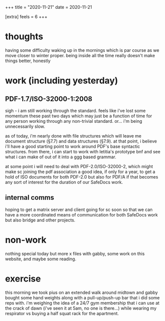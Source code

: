 +++
title = "2020-11-21"
date = 2020-11-21

[extra]
feels = 6
+++

# thoughts
having some difficulty waking up in the mornings which is par course as we move
closer to winter proper. being inside all the time really doesn't make things
better, honestly

# work (including yesterday)

## PDF-1.7/ISO-32000-1:2008
sigh - i am still working through the standard. feels like i've lost some
momentum these past two days which may just be a function of time for any
person working through any non-trivial standard. or... i'm being unnecessarily slow.

as of today, i'm nearly done with file structures which will leave me document
structure (§7.7) and data structures (§7.9). at that point, i believe i'll have
a good starting point to work around PDF's base syntactic structures. from
there, i can start to work with letitia's prototype bnf and see what i can make
of out of it into a ggg based grammar.

at some point i will need to deal with PDF-2.0/ISO-32000-2, which might make sc
joining the pdf association a good idea, if only for a year, to get a hold of
ISO documents for both PDF-2.0 but also for PDF/A if that becomes any sort of
interest for the duration of our SafeDocs work.

## internal comms
hoping to get a matrix server and client going for sc soon so that we can have
a more coordinated means of communication for both SafeDocs work but also
bridge and other projects.

# non-work
nothing special today but more x files with gabby, some work on this website,
and maybe some reading.

# exercise
this morning we took pius on an extended walk around midtown and gabby bought
some hand weights along with a pull-up/push-up bar that i did some reps
with. i'm weighing the idea of a 24/7 gym membership that i can use at the
crack of dawn (i've seen it at 5am, no one is there...) while wearing my
respirator vs buying a half squat rack for the apartment.
